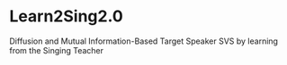 # Learn2Sing2.0
Diffusion and Mutual Information-Based Target Speaker SVS by learning from the Singing Teacher
